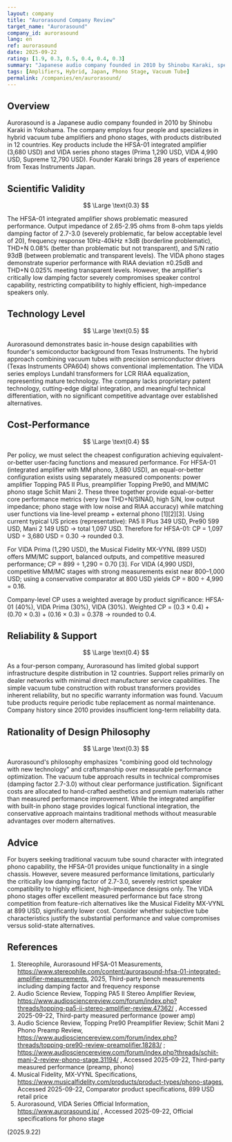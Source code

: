 ```yaml
---
layout: company
title: "Aurorasound Company Review"
target_name: "Aurorasound"
company_id: aurorasound
lang: en
ref: aurorasound
date: 2025-09-22
rating: [1.9, 0.3, 0.5, 0.4, 0.4, 0.3]
summary: "Japanese audio company founded in 2010 by Shinobu Karaki, specializing in hybrid vacuum tube amplifiers and phono stages with traditional craftsmanship approach but modest measured performance"
tags: [Amplifiers, Hybrid, Japan, Phono Stage, Vacuum Tube]
permalink: /companies/en/aurorasound/
---
```

## Overview

Aurorasound is a Japanese audio company founded in 2010 by Shinobu Karaki in Yokohama. The company employs four people and specializes in hybrid vacuum tube amplifiers and phono stages, with products distributed in 12 countries. Key products include the HFSA-01 integrated amplifier (3,680 USD) and VIDA series phono stages (Prima 1,290 USD, VIDA 4,990 USD, Supreme 12,790 USD). Founder Karaki brings 28 years of experience from Texas Instruments Japan.

## Scientific Validity

$$ \Large \text{0.3} $$

The HFSA-01 integrated amplifier shows problematic measured performance. Output impedance of 2.65-2.95 ohms from 8-ohm taps yields damping factor of 2.7-3.0 (severely problematic, far below acceptable level of 20), frequency response 10Hz-40kHz ±3dB (borderline problematic), THD+N 0.08% (better than problematic but not transparent), and S/N ratio 93dB (between problematic and transparent levels). The VIDA phono stages demonstrate superior performance with RIAA deviation ±0.25dB and THD+N 0.025% meeting transparent levels. However, the amplifier's critically low damping factor severely compromises speaker control capability, restricting compatibility to highly efficient, high-impedance speakers only.

## Technology Level

$$ \Large \text{0.5} $$

Aurorasound demonstrates basic in-house design capabilities with founder's semiconductor background from Texas Instruments. The hybrid approach combining vacuum tubes with precision semiconductor drivers (Texas Instruments OPA604) shows conventional implementation. The VIDA series employs Lundahl transformers for LCR RIAA equalization, representing mature technology. The company lacks proprietary patent technology, cutting-edge digital integration, and meaningful technical differentiation, with no significant competitive advantage over established alternatives.

## Cost-Performance

$$ \Large \text{0.4} $$

Per policy, we must select the cheapest configuration achieving equivalent-or-better user-facing functions and measured performance. For HFSA-01 (integrated amplifier with MM phono, 3,680 USD), an equal-or-better configuration exists using separately measured components: power amplifier Topping PA5 II Plus, preamplifier Topping Pre90, and MM/MC phono stage Schiit Mani 2. These three together provide equal-or-better core performance metrics (very low THD+N/SINAD, high S/N, low output impedance; phono stage with low noise and RIAA accuracy) while matching user functions via line-level preamp + external phono [1][2][3]. Using current typical US prices (representative): PA5 II Plus 349 USD, Pre90 599 USD, Mani 2 149 USD → total 1,097 USD. Therefore for HFSA-01: CP = 1,097 USD ÷ 3,680 USD = 0.30 → rounded 0.3.

For VIDA Prima (1,290 USD), the Musical Fidelity MX-VYNL (899 USD) offers MM/MC support, balanced outputs, and competitive measured performance; CP = 899 ÷ 1,290 = 0.70 [3]. For VIDA (4,990 USD), competitive MM/MC stages with strong measurements exist near 800–1,000 USD; using a conservative comparator at 800 USD yields CP = 800 ÷ 4,990 = 0.16.

Company-level CP uses a weighted average by product significance: HFSA-01 (40%), VIDA Prima (30%), VIDA (30%). Weighted CP = (0.3 × 0.4) + (0.70 × 0.3) + (0.16 × 0.3) = 0.378 → rounded to 0.4.

## Reliability & Support

$$ \Large \text{0.4} $$

As a four-person company, Aurorasound has limited global support infrastructure despite distribution in 12 countries. Support relies primarily on dealer networks with minimal direct manufacturer service capabilities. The simple vacuum tube construction with robust transformers provides inherent reliability, but no specific warranty information was found. Vacuum tube products require periodic tube replacement as normal maintenance. Company history since 2010 provides insufficient long-term reliability data.

## Rationality of Design Philosophy

$$ \Large \text{0.3} $$

Aurorasound's philosophy emphasizes "combining good old technology with new technology" and craftsmanship over measurable performance optimization. The vacuum tube approach results in technical compromises (damping factor 2.7-3.0) without clear performance justification. Significant costs are allocated to hand-crafted aesthetics and premium materials rather than measured performance improvement. While the integrated amplifier with built-in phono stage provides logical functional integration, the conservative approach maintains traditional methods without measurable advantages over modern alternatives.

## Advice

For buyers seeking traditional vacuum tube sound character with integrated phono capability, the HFSA-01 provides unique functionality in a single chassis. However, severe measured performance limitations, particularly the critically low damping factor of 2.7-3.0, severely restrict speaker compatibility to highly efficient, high-impedance designs only. The VIDA phono stages offer excellent measured performance but face strong competition from feature-rich alternatives like the Musical Fidelity MX-VYNL at 899 USD, significantly lower cost. Consider whether subjective tube characteristics justify the substantial performance and value compromises versus solid-state alternatives.

## References

1. Stereophile, Aurorasound HFSA-01 Measurements, https://www.stereophile.com/content/aurorasound-hfsa-01-integrated-amplifier-measurements, 2025, Third-party bench measurements including damping factor and frequency response
2. Audio Science Review, Topping PA5 II Stereo Amplifier Review, https://www.audiosciencereview.com/forum/index.php?threads/topping-pa5-ii-stereo-amplifier-review.47362/ , Accessed 2025-09-22, Third-party measured performance (power amp)
3. Audio Science Review, Topping Pre90 Preamplifier Review; Schiit Mani 2 Phono Preamp Review, https://www.audiosciencereview.com/forum/index.php?threads/topping-pre90-review-preamplifier.18283/ ; https://www.audiosciencereview.com/forum/index.php?threads/schiit-mani-2-review-phono-stage.31194/ , Accessed 2025-09-22, Third-party measured performance (preamp, phono)
4. Musical Fidelity, MX-VYNL Specifications, https://www.musicalfidelity.com/products/product-types/phono-stages, Accessed 2025-09-22, Comparator product specifications, 899 USD retail price
5. Aurorasound, VIDA Series Official Information, https://www.aurorasound.jp/ , Accessed 2025-09-22, Official specifications for phono stage

(2025.9.22)